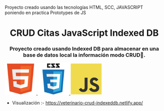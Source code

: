 Proyecto creado usando las tecnologías HTML, SCC, JAVASCRIPT poniendo en practica Prototypes de JS


<h1 align="center">CRUD Citas JavaScript Indexed DB</h1>
<h3 align="center">Proyecto creado usando Indexed DB para almacenar en una base de datos local la información modo CRUD🌟.</h3>


<a href="https://www.w3.org/html/" target="_blank" rel="noreferrer"> <img
      src="https://github.com/devicons/devicon/blob/master/icons/html5/html5-original.svg" alt="html5" width="100"
      height="100" /> </a>
<a href="https://www.w3schools.com/css/" target="_blank"
    rel="noreferrer"> <img src="https://raw.githubusercontent.com/devicons/devicon/master/icons/css3/css3-original-wordmark.svg" alt="css3"
      width="100" height="100" /> </a>
<a href="https://www.javascript.com/" target="_blank" rel="noreferrer"> <img
      src="https://github.com/devicons/devicon/blob/master/icons/javascript/javascript-original.svg" alt="javascript" width="100"
      height="100" /> </a>

-  Visualización :-
<a href="https://veterinario-crud-indexeddb.netlify.app/" target="_blank"
    rel="noreferrer">https://veterinario-crud-indexeddb.netlify.app/</a>

